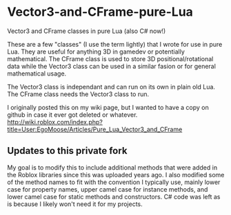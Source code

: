 # Vector3-and-CFrame-pure-Lua
Vector3 and CFrame classes in pure Lua (also C# now!)

These are a few "classes" (I use the term lightly) that I wrote for use in pure Lua. They are useful for anything 3D in gamedev or potentially mathematical. The CFrame class is used to store 3D positional/rotational data while the Vector3 class can be used in a similar fasion or for general mathematical usage.

The Vector3 class is independant and can run on its own in plain old Lua. The CFrame class needs the Vector3 class to run.

I originally posted this on my wiki page, but I wanted to have a copy on github in case it ever got deleted or whatever.
http://wiki.roblox.com/index.php?title=User:EgoMoose/Articles/Pure_Lua_Vector3_and_CFrame

## Updates to this private fork
My goal is to modify this to include additional methods that were added in the Roblox libraries since this was uploaded years ago.
I also modified some of the method names to fit with the convention I typically use, mainly lower case for property names, upper camel case for instance methods, and lower camel case for static methods and constructors.
C# code was left as is because I likely won't need it for my projects.
